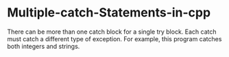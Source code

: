# Multiple-catch-Statements-in-cpp
There can be more than one catch block for a single try block. Each catch must catch a different type of exception. For example, this program catches both integers and strings.
